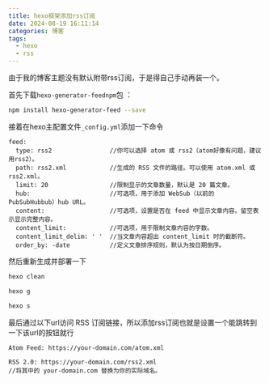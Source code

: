 ```yaml
---
title: hexo框架添加rss订阅
date: 2024-08-19 16:11:14
categories: 博客
tags:
  - hexo
  - rss
---
```



由于我的博客主题没有默认附带rss订阅，于是得自己手动再装一个。

首先下载`hexo-generator-feednpm`包 ：
``` bash
npm install hexo-generator-feed --save
```

接着在hexo主配置文件`_config.yml`添加一下命令
``` vim
feed:
  type: rss2                //你可以选择 atom 或 rss2（atom好像有问题，建议用rss2）。
  path: rss2.xml            //生成的 RSS 文件的路径。可以使用 atom.xml 或 rss2.xml。
  limit: 20                 //限制显示的文章数量，默认是 20 篇文章。
  hub:                      //可选项，用于添加 WebSub（以前的 PubSubHubbub）hub URL。
  content:                  //可选项，设置是否在 feed 中显示文章内容。留空表示显示完整内容。
  content_limit:            //可选项，用于限制文章内容的字数。
  content_limit_delim: ' '  //当文章内容超出 content_limit 时的截断符。
  order_by: -date           //定义文章排序规则，默认为按日期倒序。
```

然后重新生成并部署一下
```bash
hexo clean

hexo g

hexo s
```

最后通过以下url访问 RSS 订阅链接，所以添加rss订阅也就是设置一个能跳转到一下该url的按钮就行
```
Atom Feed: https://your-domain.com/atom.xml

RSS 2.0: https://your-domain.com/rss2.xml
//将其中的 your-domain.com 替换为你的实际域名。
```